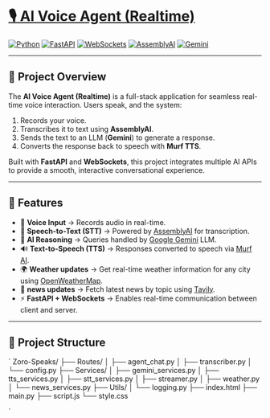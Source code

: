 # [🎙️ AI Voice Agent (Realtime)]((https://github.com/Maheswar-Sah00/Zoro-Speaks))
[![Python](https://img.shields.io/badge/-Python-3776AB?style=flat-square&logo=python&logoColor=white)](https://www.python.org/)
[![FastAPI](https://img.shields.io/badge/-FastAPI-009688?style=flat-square&logo=fastapi&logoColor=white)](https://fastapi.tiangolo.com/)
[![WebSockets](https://img.shields.io/badge/-WebSockets-000000?style=flat-square&logo=websocket&logoColor=white)](https://developer.mozilla.org/en-US/docs/Web/API/WebSockets_API)
[![AssemblyAI](https://img.shields.io/badge/-AssemblyAI-000000?style=flat-square&logo=assemblyai&logoColor=white)](https://www.assemblyai.com/)
[![Gemini](https://img.shields.io/badge/-Gemini-6CC24A?style=flat-square)](https://developers.google.com/)

---

## 📌 Project Overview

The **AI Voice Agent (Realtime)** is a full-stack application for seamless real-time voice interaction. Users speak, and the system:

1. Records your voice.
2. Transcribes it to text using **AssemblyAI**.
3. Sends the text to an LLM (**Gemini**) to generate a response.
4. Converts the response back to speech with **Murf TTS**.

Built with **FastAPI** and **WebSockets**, this project integrates multiple AI APIs to provide a smooth, interactive conversational experience.

---

## 🚀 Features

- 🎤 **Voice Input** → Records audio in real-time.  
- 📝 **Speech-to-Text (STT)** → Powered by [AssemblyAI](https://www.assemblyai.com/) for transcription.  
- 🧠 **AI Reasoning** → Queries handled by [Google Gemini](https://developers.google.com/) LLM.  
- 🔊 **Text-to-Speech (TTS)** → Responses converted to speech via [Murf AI](https://murf.ai/).  
- 🌍 **Weather updates** → Get real-time weather information for any city using [OpenWeatherMap](https://openweathermap.org/).   
- 📂 **news updates** → Fetch latest news by topic using [Tavily](https://tavily.com/).
- ⚡ **FastAPI + WebSockets** → Enables real-time communication between client and server.  

---

## 📂 Project Structure
`
Zoro-Speaks/
├── Routes/
│   ├── agent_chat.py
│   ├── transcriber.py
│   └── config.py
├── Services/
│   ├── gemini_services.py
│   ├── tts_services.py
│   ├── stt_services.py
│   ├── streamer.py
│   ├── weather.py
│   └── news_services.py
├── Utils/
│   └── logging.py
├── index.html
├── main.py
├── script.js
└── style.css
 
`
